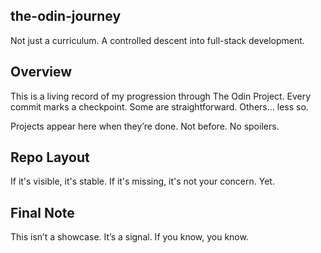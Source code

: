 ## the-odin-journey
Not just a curriculum. A controlled descent into full-stack development.

## Overview
This is a living record of my progression through The Odin Project.
Every commit marks a checkpoint. Some are straightforward. Others… less so.

Projects appear here when they’re done.
Not before. No spoilers.

## Repo Layout
If it's visible, it's stable.
If it's missing, it's not your concern. Yet.

## Final Note
This isn’t a showcase. It’s a signal.
If you know, you know.
